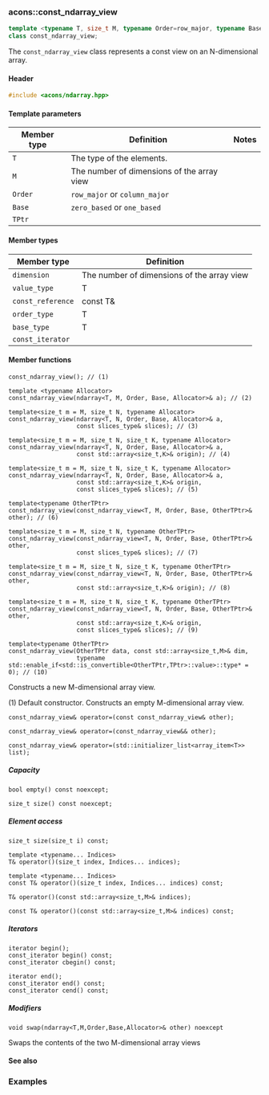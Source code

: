 ### acons::const_ndarray_view

```c++
template <typename T, size_t M, typename Order=row_major, typename Base=zero_based, typename TPtr=const T*>
class const_ndarray_view;  
```
The `const_ndarray_view` class represents a const view on an N-dimensional array.

#### Header
```c++
#include <acons/ndarray.hpp>
```

#### Template parameters

Member type                         |Definition|Notes
------------------------------------|----------|--------------------
`T`|The type of the elements.|
`M`|The number of dimensions of the array view|
`Order`|`row_major` or `column_major`|
`Base`|`zero_based` or `one_based`|
`TPtr`|

#### Member types

Member type                         |Definition
------------------------------------|------------------------------
`dimension`|The number of dimensions of the array view
`value_type`|T
`const_reference`|const T&
`order_type`|T
`base_type`|T
`const_iterator`|

#### Member functions

    const_ndarray_view(); // (1)

    template <typename Allocator>
    const_ndarray_view(ndarray<T, M, Order, Base, Allocator>& a); // (2)

    template<size_t m = M, size_t N, typename Allocator>
    const_ndarray_view(ndarray<T, N, Order, Base, Allocator>& a, 
                       const slices_type& slices); // (3)

    template<size_t m = M, size_t N, size_t K, typename Allocator>
    const_ndarray_view(ndarray<T, N, Order, Base, Allocator>& a, 
                       const std::array<size_t,K>& origin); // (4)

    template<size_t m = M, size_t N, size_t K, typename Allocator>
    const_ndarray_view(ndarray<T, N, Order, Base, Allocator>& a, 
                       const std::array<size_t,K>& origin,
                       const slices_type& slices); // (5)

    template<typename OtherTPtr>
    const_ndarray_view(const_ndarray_view<T, M, Order, Base, OtherTPtr>& other); // (6)

    template<size_t m = M, size_t N, typename OtherTPtr>
    const_ndarray_view(const_ndarray_view<T, N, Order, Base, OtherTPtr>& other, 
                       const slices_type& slices); // (7)

    template<size_t m = M, size_t N, size_t K, typename OtherTPtr>
    const_ndarray_view(const_ndarray_view<T, N, Order, Base, OtherTPtr>& other, 
                       const std::array<size_t,K>& origin); // (8)

    template<size_t m = M, size_t N, size_t K, typename OtherTPtr>
    const_ndarray_view(const_ndarray_view<T, N, Order, Base, OtherTPtr>& other, 
                       const std::array<size_t,K>& origin,
                       const slices_type& slices); // (9)

    template<typename OtherTPtr>
    const_ndarray_view(OtherTPtr data, const std::array<size_t,M>& dim,
                       typename std::enable_if<std::is_convertible<OtherTPtr,TPtr>::value>::type* = 0); // (10) 

Constructs a new M-dimensional array view.

(1) Default constructor. Constructs an empty M-dimensional array view.

    const_ndarray_view& operator=(const const_ndarray_view& other);

    const_ndarray_view& operator=(const_ndarray_view&& other);

    const_ndarray_view& operator=(std::initializer_list<array_item<T>> list);

##### Capacity

    bool empty() const noexcept;

    size_t size() const noexcept;

##### Element access

    size_t size(size_t i) const;

    template <typename... Indices>
    T& operator()(size_t index, Indices... indices); 

    template <typename... Indices>
    const T& operator()(size_t index, Indices... indices) const;

    T& operator()(const std::array<size_t,M>& indices); 

    const T& operator()(const std::array<size_t,M>& indices) const; 

##### Iterators

    iterator begin();
    const_iterator begin() const;
    const_iterator cbegin() const;

    iterator end();
    const_iterator end() const;
    const_iterator cend() const;

##### Modifiers

    void swap(ndarray<T,M,Order,Base,Allocator>& other) noexcept
Swaps the contents of the two M-dimensional array views

#### See also

### Examples
  

